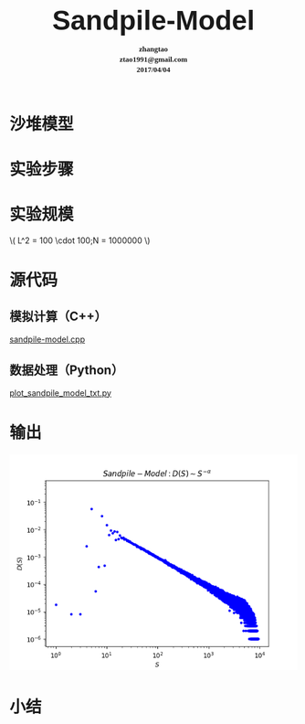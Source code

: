 <!--MathJax-->
<script type="text/javascript"
src="http://cdn.mathjax.org/mathjax/latest/MathJax.js?config=TeX-AMS-MML_HTMLorMML">
</script>

<!--Head-->
<head>
  <title></title>
</head>

<!--Title-->
<div style="text-align:center;margin-top:27px;margin-bottom:0px">
    <p>
    <font size="7" face="Helvetica">
        <b>Sandpile-Model</b>
    </font>
    </p>
</div>

<!--Version-->
<div style="text-align:center;margin-top:20px;margin-bottom:70px">
    <font size="2" face="Couriew New">
        <p style="line-height: 0.4em;">
        <b>zhangtao</b>
        </p>
        <p style="line-height: 0.4em;">
        <b>ztao1991@gmail.com</b>
        </p>
        <p style="line-height: 0.4em;">
        <b>2017/04/04</b>
        </p>
    </font>
</div>

<!--Markdown-->

# 沙堆模型
# 实验步骤
# 实验规模
\\( L^2 = 100 \cdot 100;N = 1000000 \\)

# 源代码
## 模拟计算（C++）
[sandpile-model.cpp](https://github.com/ztao1991/Networks/blob/master/Exercise/Net2_ex1/sandpile-model_version0.2.cpp)

## 数据处理（Python）
[plot_sandpile_model_txt.py](http://www.url.com)

# 输出
<!--![pic alt](figure_1-2.png "Sandpile-Model_S")-->

<div style="text-align:center;margin-top:20px">
    <img src="figure_1-2.png"/>
    <p>
    <font size="4" face="Helvetica">
        <b></b>
    </font>
    </p>
</div>

# 小结

<!--Markdown-->
